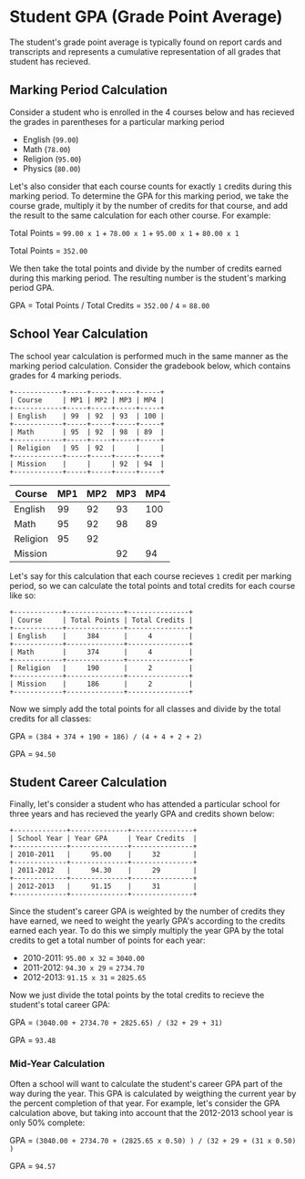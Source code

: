 # Student GPA (Grade Point Average)
The student's grade point average is typically found on report cards and transcripts and represents a cumulative representation of all grades that student has recieved. 


## Marking Period Calculation
Consider a student who is enrolled in the 4 courses below and has recieved the grades in parentheses for a particular marking period

- English (`99.00`)
- Math (`78.00`)
- Religion (`95.00`)
- Physics (`80.00`)

Let's also consider that each course counts for exactly `1` credits during this marking period. To determine the GPA for this marking period, we take the course grade, multiply it by the number of credits for that course, and add the result to the same calculation for each other course. For example:


Total Points = `99.00 x 1` + `78.00 x 1` + `95.00 x 1` + `80.00 x 1`

Total Points = `352.00`

We then take the total points and divide by the number of credits earned during this marking period. The resulting number is the student's marking period GPA.

GPA = Total Points / Total Credits = `352.00` / `4` = `88.00`

## School Year Calculation

The school year calculation is performed much in the same manner as the marking period calculation. Consider the gradebook below, which contains grades for 4 marking periods.

```
+------------+-----+-----+-----+-----+
| Course     | MP1 | MP2 | MP3 | MP4 |
+------------+-----+-----+-----+-----+
| English    | 99  | 92  | 93  | 100 |
+------------+-----+-----+-----+-----+
| Math       | 95  | 92  | 98  | 89  |
+------------+-----+-----+-----+-----+
| Religion   | 95  | 92  |     |     |
+------------+-----+-----+-----+-----+
| Mission    |     |     | 92  | 94  |
+------------+-----+-----+-----+-----+
```



| Course     | MP1 | MP2 | MP3 | MP4 |
|------------|-----|-----|-----|-----|
| English    | 99  | 92  | 93  | 100 |
| Math       | 95  | 92  | 98  | 89  |
| Religion   | 95  | 92  |     |     |
| Mission    |     |     | 92  | 94  |



Let's say for this calculation that each course recieves `1` credit per marking period, so we can calculate the total points and total credits for each course like so:

```
+------------+--------------+---------------+
| Course     | Total Points | Total Credits |
+------------+--------------+---------------+
| English    |     384      |     4         |
+------------+--------------+---------------+
| Math       |     374      |     4         |
+------------+--------------+---------------+
| Religion   |     190      |     2         |
+------------+--------------+---------------+
| Mission    |     186      |     2         |
+------------+--------------+---------------+
```

Now we simply add the total points for all classes and divide by the total credits for all classes:

GPA = `(384 + 374 + 190 + 186) / (4 + 4 + 2 + 2)`

GPA = `94.50`



## Student Career Calculation

Finally, let's consider a student who has attended a particular school for three years and has recieved the yearly GPA and credits shown below:


```
+-------------+--------------+---------------+
| School Year | Year GPA     | Year Credits  |
+-------------+--------------+---------------+
| 2010-2011   |     95.00    |     32        |
+-------------+--------------+---------------+
| 2011-2012   |     94.30    |     29        |
+-------------+--------------+---------------+
| 2012-2013   |     91.15    |     31        |
+-------------+--------------+---------------+
```

Since the student's career GPA is weighted by the number of credits they have earned, we need to weight the yearly GPA's according to the credits earned each year. To do this we simply multiply the year GPA by the total credits to get a total number of points for each year:

- 2010-2011: `95.00 x 32` = `3040.00`
- 2011-2012: `94.30 x 29` = `2734.70`
- 2012-2013: `91.15 x 31` = `2825.65`

Now we just divide the total points by the total credits to recieve the student's total career GPA:

GPA = `(3040.00 + 2734.70 + 2825.65) / (32 + 29 + 31)`

GPA = `93.48`

### Mid-Year Calculation
Often a school will want to calculate the student's career GPA part of the way during the year. This GPA is calculated by weigthing the current year by the percent completion of that year. For example, let's consider the GPA calculation above, but taking into account that the 2012-2013 school year is only 50% complete:

GPA = `(3040.00 + 2734.70 + (2825.65 x 0.50) ) / (32 + 29 + (31 x 0.50) )`

GPA = `94.57`